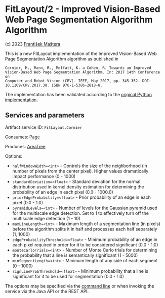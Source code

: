 FitLayout/2 - Improved Vision-Based Web Page Segmentation Algorithm Algorithm
=============================================================================

(c) 2023 [František Maštera](https://github.com/MightyW0lf)

This is a new FitLayout implementation of the Improved Vision-Based Web Page Segmentation Algorithm algorithm as published in

```
Cormier, M., Mann, R., Moffatt, K. a Cohen, R. Towards an Improved
Vision-Based Web Page Segmentation Algorithm. In: 2017 14th Conference on
Computer and Robot Vision (CRV). IEEE, May 2017, pp. 345–352. DOI:
10.1109/CRV.2017.38. ISBN 978-1-5386-2818-8.
```

The implementation has been validated according to the [original Python implementation](https://github.com/webis-de/ecir21-an-empirical-comparison-of-web-page-segmentation-algorithms#cormier-et-al). 

## Services and parameters

Artifact service ID: `FitLayout.Cormier`

Consumes: [Page](http://fitlayout.github.io/api/latest/cz.vutbr.fit.layout.core/cz/vutbr/fit/layout/model/Page.html)

Produces: [AreaTree](http://fitlayout.github.io/api/latest/cz.vutbr.fit.layout.core/cz/vutbr/fit/layout/model/AreaTree.html)

Options:
- `halfWindowWidth=<int>` - Controls the size of the neighborhood (in number of pixels from the center pixel). Higher values dramatically impact performance (0 - 1000)
- `standardDeviation=<float>` - Standard deviation for the normal distribution used in kernel density estimation for determining the probability of an edge in each pixel (0.0 - 1000.0)
- `priorEdgeProbability=<float>` - Prior probability of an edge in each pixel (0.0 - 1.0)
- `pyramidLevels=<int>` - Number of levels for the Gaussian pyramid used for the multiscale edge detection. Set to 1 to effectively turn off the multiscale edge detection (1 - 10)
- `maxLineLength=<int>` - Maximum length of a segmentation line (in pixels) before the algorithm splits it in half and processes each half separately (1, 1000)
- `edgeProbabilityThreshold=<float>` - Minimum probability of an edge in each pixel required in order for it to be considered significant (0.0 - 1.0)
- `monteCarloTrials=<int>` - Number of Monte Carlo trials for determining the probability that a line is semantically significant (1 - 5000)
- `minSegmentLength=<int>` - Minimum length of any side of each segment (0 - 1000)
- `signLineProbThreshold=<float>` - Minimum probability that a line is significant for it to be used for segmentation (0.0 - 1.0)

The options may be specified via the [command line](https://github.com/FitLayout/FitLayout/wiki/Command-line-Interface#segment) or when invoking the service via the Java API or the REST API.
